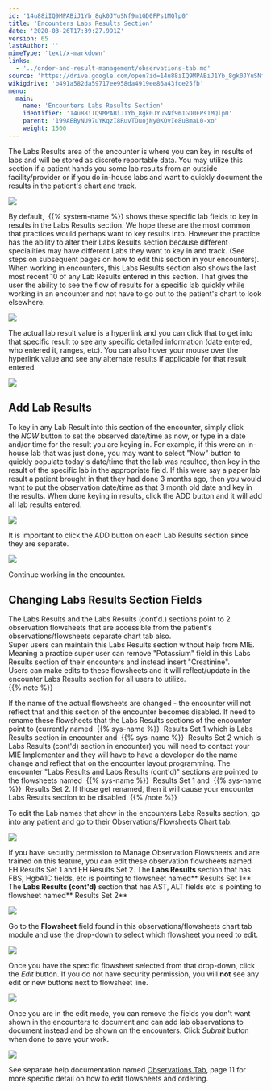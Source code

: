 ```yaml
---
id: '14u88iIQ9MPABiJ1Yb_8gk0JYuSNf9m1GD0FPs1MQlp0'
title: 'Encounters Labs Results Section'
date: '2020-03-26T17:39:27.991Z'
version: 65
lastAuthor: ''
mimeType: 'text/x-markdown'
links:
  - '../order-and-result-management/observations-tab.md'
source: 'https://drive.google.com/open?id=14u88iIQ9MPABiJ1Yb_8gk0JYuSNf9m1GD0FPs1MQlp0'
wikigdrive: 'b491a582da59717ee958da4919ee86a43fce25fb'
menu:
  main:
    name: 'Encounters Labs Results Section'
    identifier: '14u88iIQ9MPABiJ1Yb_8gk0JYuSNf9m1GD0FPs1MQlp0'
    parent: '199AEByNU97uYKqzI8RuvTDuojNy0KQvIe8uBmaL0-xo'
    weight: 1500
---
```

The Labs Results area of the encounter is where you can key in results of labs and will be stored as discrete reportable data. You may utilize this section if a patient hands you some lab results from an outside facility/provider or if you do in-house labs and want to quickly document the results in the patient's chart and track.
  
![](../encounters-labs-results-section.assets/b730d979b9d5ecd049958269bd554777.png)  

By default,  {{% system-name %}} shows these specific lab fields to key in results in the Labs Results section. We hope these are the most common that practices would perhaps want to key results into. However the practice has the ability to alter their Labs Results section because different specialities may have different Labs they want to key in and track. (See steps on subsequent pages on how to edit this section in your encounters).  
When working in encounters, this Labs Results section also shows the last most recent 10 of any Lab Results entered in this section. That gives the user the ability to see the flow of results for a specific lab quickly while working in an encounter and not have to go out to the patient's chart to look elsewhere.
  
![](../encounters-labs-results-section.assets/de948b16bc5de30d9d221411e36158c2.png)  

The actual lab result value is a hyperlink and you can click that to get into that specific result to see any specific detailed information (date entered, who entered it, ranges, etc). You can also hover your mouse over the hyperlink value and see any alternate results if applicable for that result entered.
  
![](../encounters-labs-results-section.assets/7a562a4d92a7c3e78f18fe8818a77cbc.png)  

  
## Add Lab Results  
  
To key in any Lab Result into this section of the encounter, simply click the *NOW* button to set the observed date/time as now, or type in a date and/or time for the result you are keying in. For example, if this were an in-house lab that was just done, you may want to select "Now" button to quickly populate today's date/time that the lab was resulted, then key in the result of the specific lab in the appropriate field. If this were say a paper lab result a patient brought in that they had done 3 months ago, then you would want to put the observation date/time as that 3 month old date and key in the results. When done keying in results, click the ADD button and it will add all lab results entered.
  
![](../encounters-labs-results-section.assets/5a8aed42ace26d74ec6c7d1aeec6450b.png)  

It is important to click the ADD button on each Lab Results section since they are separate.
  
![](../encounters-labs-results-section.assets/b6818cf423bebcfa508c575a0128a955.png)  

Continue working in the encounter.
  
## Changing Labs Results Section Fields  
  
The Labs Results and the Labs Results (cont'd.) sections point to 2 observation flowsheets that are accessible from the patient's observations/flowsheets separate chart tab also.  
Super users can maintain this Labs Results section without help from MIE. Meaning a practice super user can remove "Potassium" field in this Labs Results section of their encounters and instead insert "Creatinine".  
Users can make edits to these flowsheets and it will reflect/update in the encounter Labs Results section for all users to utilize.  
{{% note %}}

If the name of the actual flowsheets are changed - the encounter will not reflect that and this section of the encounter becomes disabled. If need to rename these flowsheets that the Labs Results sections of the encounter point to (currently named  {{% sys-name %}}  Results Set 1 which is Labs Results section in encounter and  {{% sys-name %}}  Results Set 2 which is Labs Results (cont'd) section in encounter) you will need to contact your MIE Implementer and they will have to have a developer do the name change and reflect that on the encounter layout programming. The encounter "Labs Results and Labs Results (cont'd)" sections are pointed to the flowsheets named  {{% sys-name %}}  Results Set 1 and  {{% sys-name %}}  Results Set 2. If those get renamed, then it will cause your encounter Labs Results section to be disabled.
{{% /note %}}

To edit the Lab names that show in the encounters Labs Results section, go into any patient and go to their Observations/Flowsheets Chart tab.
  
![](../encounters-labs-results-section.assets/58d6127694947644e551905c0cda7596.png)  

If you have security permission to Manage Observation Flowsheets and are trained on this feature, you can edit these observation flowsheets named EH Results Set 1 and EH Results Set 2.
The **Labs Results** section that has FBS, HgbA1C fields, etc is pointing to flowsheet named** Results Set 1**
The **Labs Results (cont'd)** section that has AST, ALT fields etc is pointing to flowsheet named** Results Set 2**
  
![](../encounters-labs-results-section.assets/5aab51aea0db346d2abc60bf4bdb142a.png)  

Go to the **Flowsheet** field found in this observations/flowsheets chart tab module and use the drop-down to select which flowsheet you need to edit.
  
![](../encounters-labs-results-section.assets/518e9c90d1e64c7d20fdf77e874ff49b.png)  

Once you have the specific flowsheet selected from that drop-down, click the *Edit* button. If you do not have security permission, you will **not** see any edit or new buttons next to flowsheet line.
  
![](../encounters-labs-results-section.assets/76a3f4a477100ea3e1f1dce1dff0ebf9.png)  

Once you are in the edit mode, you can remove the fields you don't want shown in the encounters to document and can add lab observations to document instead and be shown on the encounters. Click *Submit* button when done to save your work.
  
![](../encounters-labs-results-section.assets/604b853ee7621a802857793b80e07a0c.png)  

See separate help documentation named [Observations Tab](../order-and-result-management/observations-tab.md), page 11 for more specific detail on how to edit flowsheets and ordering.
